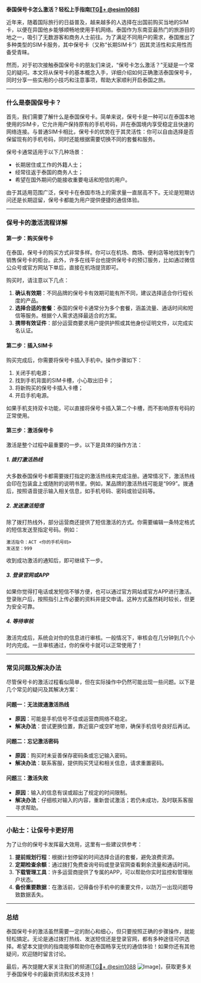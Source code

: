 **泰国保号卡怎么激活？轻松上手指南[[TG💪+ @esim1088](https://t.me/s/esim1088)]**

近年来，随着国际旅行的日益普及，越来越多的人选择在出国前购买当地的SIM卡，以便在异国他乡能够顺畅地使用手机网络。泰国作为东南亚最热门的旅游目的地之一，吸引了无数游客和商务人士前往。为了满足不同用户的需求，泰国推出了多种类型的SIM卡服务，其中保号卡（又称“长期SIM卡”）因其灵活性和实用性而备受青睐。

然而，对于初次接触泰国保号卡的朋友们来说，“保号卡怎么激活？”无疑是一个常见的疑问。本文将从保号卡的基本概念入手，详细介绍如何正确激活泰国保号卡，同时分享一些实用的小技巧和注意事项，帮助大家顺利开启泰国之旅。

---

### **什么是泰国保号卡？**

首先，我们需要了解什么是泰国保号卡。简单来说，保号卡是一种可以在泰国本地使用的SIM卡，它允许用户保持原有的手机号码，并在泰国境内享受稳定且快速的网络连接。与普通SIM卡相比，保号卡的优势在于其灵活性：你可以自由选择是否保留现有的手机号码，同时还能根据需要切换不同的套餐和服务。

保号卡通常适用于以下几种场景：
- 长期居住或工作的外籍人士；
- 经常往返于泰国的商务人士；
- 希望在国外期间仍能接收重要电话和短信的用户。

由于其适用范围广泛，保号卡在泰国市场上的需求量一直居高不下。无论是短期访问还是长期逗留，保号卡都能为用户提供便捷的通信体验。

---

### **保号卡的激活流程详解**

#### **第一步：购买保号卡**
在泰国，保号卡的购买方式非常多样。你可以在机场、商场、便利店等地找到专门销售保号卡的柜台。此外，许多在线平台也提供保号卡的预订服务，比如通过微信公众号或官方网站下单后，直接在机场提货即可。

购买时，请注意以下几点：
1. **确认有效期**：不同品牌的保号卡有效期可能有所不同，建议选择适合你行程长度的产品。
2. **选择合适的套餐**：泰国的保号卡通常分为多个套餐，涵盖流量、通话时间和短信等服务。根据个人需求选择最适合的方案。
3. **携带有效证件**：部分运营商要求用户提供护照或其他身份证明文件，以完成实名认证。

#### **第二步：插入SIM卡**
购买完成后，你需要将保号卡插入手机中。操作步骤如下：
1. 关闭手机电源；
2. 找到手机背面的SIM卡槽，小心取出旧卡；
3. 将新购买的保号卡插入卡槽；
4. 开启手机电源。

如果手机支持双卡功能，可以直接将保号卡插入第二个卡槽，而不影响原有号码的正常使用。

#### **第三步：激活保号卡**
激活是整个过程中最重要的一步。以下是具体的操作方法：

##### **1. 拨打激活热线**
大多数泰国保号卡都需要拨打指定的激活热线来完成注册。通常情况下，激活热线会印在包装盒上或随附的说明书里。例如，某品牌的激活热线可能是“999”。拨通后，按照语音提示输入相关信息，如手机号码、密码或验证码等。

##### **2. 发送激活短信**
除了拨打热线外，部分运营商还提供了短信激活的方式。你需要编辑一条特定格式的短信发送至指定号码。例如：
```
激活指令：ACT <你的手机号码>
发送至：999
```
收到成功激活的通知后，即可继续下一步。

##### **3. 登录官网或APP**
如果你觉得打电话或发短信不够方便，也可以通过官方网站或官方APP进行激活。登录账户后，按照指引上传必要的资料并提交申请。这种方式虽然耗时较长，但更为安全可靠。

##### **4. 等待审核**
激活完成后，系统会对你的信息进行审核。一般情况下，审核会在几分钟到几个小时内完成。一旦审核通过，你的保号卡就可以正常使用了！

---

### **常见问题及解决办法**

尽管保号卡的激活过程看似简单，但在实际操作中仍然可能出现一些问题。以下是几个常见的疑问及其解决方案：

#### **问题一：无法拨通激活热线**
- **原因**：可能是手机信号不佳或运营商网络不稳定。
- **解决办法**：尝试更换位置，靠近窗户或空旷地带，确保手机信号良好后再试。

#### **问题二：忘记激活密码**
- **原因**：购买时未妥善保存密码条或忘记输入密码。
- **解决办法**：联系客服，提供购买凭证和相关信息，请求重置密码。

#### **问题三：激活失败**
- **原因**：输入的信息有误或超出了规定的时间限制。
- **解决办法**：仔细核对输入的内容，重新尝试激活；若仍未成功，及时联系客服寻求帮助。

---

### **小贴士：让保号卡更好用**

为了让你的保号卡发挥最大效用，这里有一些建议供参考：

1. **提前规划行程**：根据计划停留的时间选择合适的套餐，避免浪费资源。
2. **定期检查余额**：通过拨打免费查询号码或登录官网查看剩余流量和通话时间。
3. **下载管理工具**：许多运营商提供了专属的APP，可以帮助你实时监控和管理账户状态。
4. **备份重要数据**：在激活前，记得备份手机中的重要文件，以防万一出现问题导致数据丢失。

---

### **总结**

泰国保号卡的激活虽然需要一定的耐心和细心，但只要按照正确的步骤操作，就能轻松搞定。无论是通过拨打热线、发送短信还是登录官网，都有多种途径可供选择。希望本文提供的指南能够帮助你在泰国畅享无忧的通信体验！如果你还有其他疑问，欢迎随时留言讨论。

最后，再次提醒大家关注我们的频道[[TG💪+ @esim1088](https://t.me/s/esim1088) ![Image](https://i.postimg.cc/4NQfJmqS/Snipaste-2025-05-13-00-14-12.png)]，获取更多关于泰国保号卡的最新资讯和技术支持！